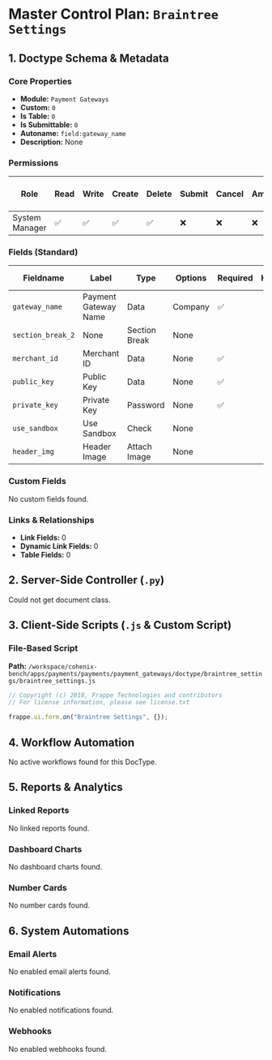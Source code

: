 # Master Control Plan: `Braintree Settings`

## 1. Doctype Schema & Metadata

### Core Properties
- **Module:** `Payment Gateways`
- **Custom:** `0`
- **Is Table:** `0`
- **Is Submittable:** `0`
- **Autoname:** `field:gateway_name`
- **Description:** None

### Permissions
| Role | Read | Write | Create | Delete | Submit | Cancel | Amend | Report | Import | Export | Print | Email | Share | Set User Perms |
|---|---|---|---|---|---|---|---|---|---|---|---|---|---|---|
| System Manager | ✅ | ✅ | ✅ | ✅ | ❌ | ❌ | ❌ | ❌ | ❌ | ❌ | ✅ | ✅ | ✅ | ❌ |


### Fields (Standard)
| Fieldname | Label | Type | Options | Required | Hidden | Read Only | Default | Description |
|---|---|---|---|---|---|---|---|---|
| `gateway_name` | Payment Gateway Name | Data | Company | ✅ |  |  | None | None |
| `section_break_2` | None | Section Break | None |  |  |  | None | None |
| `merchant_id` | Merchant ID | Data | None | ✅ |  |  | None | None |
| `public_key` | Public Key | Data | None | ✅ |  |  | None | None |
| `private_key` | Private Key | Password | None | ✅ |  |  | None | None |
| `use_sandbox` | Use Sandbox | Check | None |  |  |  | None | None |
| `header_img` | Header Image | Attach Image | None |  |  |  | None | None |


### Custom Fields
No custom fields found.


### Links & Relationships
- **Link Fields:** 0
- **Dynamic Link Fields:** 0
- **Table Fields:** 0

## 2. Server-Side Controller (`.py`)
Could not get document class.


## 3. Client-Side Scripts (`.js` & Custom Script)
### File-Based Script
**Path:** `/workspace/cohenix-bench/apps/payments/payments/payment_gateways/doctype/braintree_settings/braintree_settings.js`
```javascript
// Copyright (c) 2018, Frappe Technologies and contributors
// For license information, please see license.txt

frappe.ui.form.on("Braintree Settings", {});

```




## 4. Workflow Automation
No active workflows found for this DocType.


## 5. Reports & Analytics
### Linked Reports
No linked reports found.


### Dashboard Charts
No dashboard charts found.


### Number Cards
No number cards found.


## 6. System Automations
### Email Alerts
No enabled email alerts found.


### Notifications
No enabled notifications found.


### Webhooks
No enabled webhooks found.
